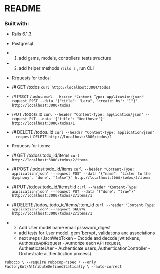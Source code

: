 # README

### Built with:
- Rails 6.1.3
- Postgresql

 - 1. add gems, models, controllers, tests structure
 - 2. add helper methods
`rails s` , run CLI
- Requests for todos:
 - /# GET /todos
`curl http://localhost:3000/todos`

 - /# POST /todos
`curl --header "Content-Type: application/json" --request POST --data '{"title": "Lara", "created_by": "1"}' http://localhost:3000/todos`
 - /PUT /todos/:id
`curl --header "Content-Type: application/json" --request PUT --data '{"title": "Beethoven"}' http://localhost:3000/todos/1`
 - /# DELETE /todos/:id
`curl --header "Content-Type: application/json" --request DELETE http://localhost:3000/todos/1`

- Requests for items:
 - /# GET /todos/:todo_id/items
 `curl http://localhost:3000/todos/2/items`
 - /# POST /todos/:todo_id/items
 `curl --header "Content-Type: application/json" --request POST --data '{"name": "Listen to the Symphony", "done": "false"}' http://localhost:3000/todos/2/items`
 - /# PUT /todos/:todo_id/items/:id
 `curl --header "Content-Type: application/json" --request PUT --data '{"done": "true"}' http://localhost:3000/todos/2/items/1`
 - /# DELETE /todos/:todo_id/items/:item_id
 `curl --header "Content-Type: application/json" --request DELETE http://localhost:3000/todos/2/items/1`
 - 3. Add User model name email password_digest
   - add tests for User model, gem 'bcrypt', validations and associations
   -  next steps (JsonWebToken - Encode and decode jwt tokens,
AuthorizeApiRequest - Authorize each API request,
AuthenticateUser - Authenticate users,
AuthenticationController - Orchestrate authentication process)




 `rubocop \
  --require rubocop-rspec \
  --only FactoryBot/AttributeDefinedStatically \
  --auto-correct`
